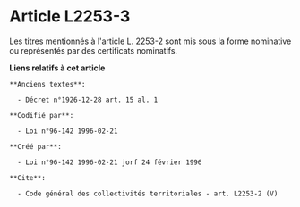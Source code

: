 # Article L2253-3

Les titres mentionnés à l'article L. 2253-2 sont mis sous la forme nominative ou représentés par des certificats nominatifs.

**Liens relatifs à cet article**

	**Anciens textes**:

	  - Décret n°1926-12-28 art. 15 al. 1

	**Codifié par**:

	  - Loi n°96-142 1996-02-21

	**Créé par**:

	  - Loi n°96-142 1996-02-21 jorf 24 février 1996

	**Cite**:

	  - Code général des collectivités territoriales - art. L2253-2 (V)
